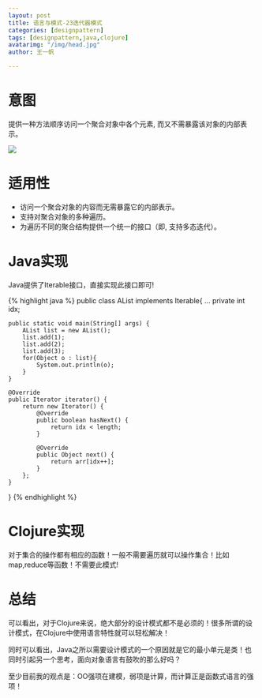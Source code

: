 ```yaml
---
layout: post
title: 语言与模式-23迭代器模式
categories: [designpattern]
tags: [designpattern,java,clojure]
avatarimg: "/img/head.jpg"
author: 王一帆

---
```

# 意图

提供一种方法顺序访问一个聚合对象中各个元素, 而又不需暴露该对象的内部表示。

![]({{site.CDN_PATH}}/assets/designpattern/iterator.jpg)

# 适用性

- 访问一个聚合对象的内容而无需暴露它的内部表示。
- 支持对聚合对象的多种遍历。
- 为遍历不同的聚合结构提供一个统一的接口（即, 支持多态迭代）。

# Java实现

Java提供了Iterable接口，直接实现此接口即可!

{% highlight java %}
public class AList implements Iterable{
    ...
    private int idx;

    public static void main(String[] args) {
        AList list = new AList();
        list.add(1);
        list.add(2);
        list.add(3);
        for(Object o : list){
            System.out.println(o);
        }
    }

    @Override
    public Iterator iterator() {
        return new Iterator() {
            @Override
            public boolean hasNext() {
                return idx < length;
            }

            @Override
            public Object next() {
                return arr[idx++];
            }
        };
    }
}
{% endhighlight %}

<!-- more -->

# Clojure实现

对于集合的操作都有相应的函数！一般不需要遍历就可以操作集合！比如map,reduce等函数！不需要此模式!

# 总结

可以看出，对于Clojure来说，绝大部分的设计模式都不是必须的！很多所谓的设计模式，在Clojure中使用语言特性就可以轻松解决！

同时可以看出，Java之所以需要设计模式的一个原因就是它的最小单元是类！也同时引起另一个思考，面向对象语言有鼓吹的那么好吗？

至少目前我的观点是：OO强项在建模，弱项是计算，而计算正是函数式语言的强项！




